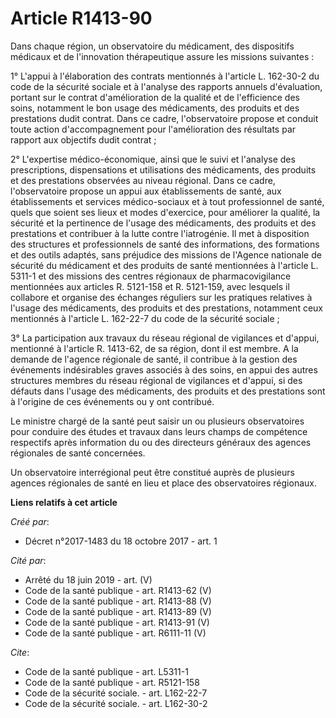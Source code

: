 # Article R1413-90

Dans chaque région, un observatoire du médicament, des dispositifs médicaux et de l'innovation thérapeutique assure les
missions suivantes : 

1° L'appui à l'élaboration des contrats mentionnés à l'article L. 162-30-2 du code de la sécurité sociale et à l'analyse des
rapports annuels d'évaluation, portant sur le contrat d'amélioration de la qualité et de l'efficience des soins, notamment le
bon usage des médicaments, des produits et des prestations dudit contrat. Dans ce cadre, l'observatoire propose et conduit
toute action d'accompagnement pour l'amélioration des résultats par rapport aux objectifs dudit contrat ; 

2° L'expertise médico-économique, ainsi que le suivi et l'analyse des prescriptions, dispensations et utilisations des
médicaments, des produits et des prestations observées au niveau régional. Dans ce cadre, l'observatoire propose un appui aux
établissements de santé, aux établissements et services médico-sociaux et à tout professionnel de santé, quels que soient ses
lieux et modes d'exercice, pour améliorer la qualité, la sécurité et la pertinence de l'usage des médicaments, des produits
et des prestations et contribuer à la lutte contre l'iatrogénie. Il met à disposition des structures et professionnels de
santé des informations, des formations et des outils adaptés, sans préjudice des missions de l'Agence nationale de sécurité
du médicament et des produits de santé mentionnées à l'article L. 5311-1 et des missions des centres régionaux de
pharmacovigilance mentionnées aux articles R. 5121-158 et R. 5121-159, avec lesquels il collabore et organise des échanges
réguliers sur les pratiques relatives à l'usage des médicaments, des produits et des prestations, notamment ceux mentionnés à
l'article L. 162-22-7 du code de la sécurité sociale ; 

3° La participation aux travaux du réseau régional de vigilances et d'appui, mentionné à l'article R. 1413-62, de sa région,
dont il est membre. A la demande de l'agence régionale de santé, il contribue à la gestion des événements indésirables graves
associés à des soins, en appui des autres structures membres du réseau régional de vigilances et d'appui, si des défauts dans
l'usage des médicaments, des produits et des prestations sont à l'origine de ces événements ou y ont contribué. 

Le ministre chargé de la santé peut saisir un ou plusieurs observatoires pour conduire des études et travaux dans leurs
champs de compétence respectifs après information du ou des directeurs généraux des agences régionales de santé concernées. 

Un observatoire interrégional peut être constitué auprès de plusieurs agences régionales de santé en lieu et place des
observatoires régionaux.

**Liens relatifs à cet article**

_Créé par_:

  - Décret n°2017-1483 du 18 octobre 2017 - art. 1

_Cité par_:

  - Arrêté du 18 juin 2019 - art. (V)
  - Code de la santé publique - art. R1413-62 (V)
  - Code de la santé publique - art. R1413-88 (V)
  - Code de la santé publique - art. R1413-89 (V)
  - Code de la santé publique - art. R1413-91 (V)
  - Code de la santé publique - art. R6111-11 (V)

_Cite_:

  - Code de la santé publique - art. L5311-1
  - Code de la santé publique - art. R5121-158
  - Code de la sécurité sociale. - art. L162-22-7
  - Code de la sécurité sociale. - art. L162-30-2
